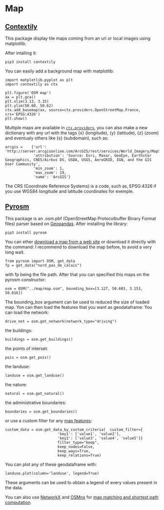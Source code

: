 # Map

## [Contextily](https://contextily.readthedocs.io)

This package display tile maps coming from an url or local images using matplotlib.

After intalling it:
```
pip3 install contextily
```
You can easily add a background map with matplotlib:
```
import matplotlib.pyplot as plt
import contextily as ctx

plt.figure('OSM map')
ax = plt.gca()
plt.xlim(3.13, 3.15)
plt.ylim(50.60, 50.62)
ctx.add_basemap(ax, source=ctx.providers.OpenStreetMap.France, crs='EPSG:4326')
plt.show()
```
Multiple maps are available in [``` ctx.providers ```](https://github.com/leaflet-extras/leaflet-providers), you can also make a new dictionary with any url with the tags {x} (longitude), {y} (latitude), {z} (zoom) and eventualy others like {s} (subdomain), such as:
```
arcgis =    {'url': 'http://server.arcgisonline.com/ArcGIS/rest/services/World_Imagery/MapServer/tile/{z}/{y}/{x}.png',
             'attribution': 'Source: Esri, Maxar, GeoEye, Earthstar Geographics, CNES/Airbus DS, USDA, USGS, AeroGRID, IGN, and the GIS User Community',
             'min_zoom': 1,
             'max_zoom': 19,
             'name': 'ArcGIS'}
```
The CRS (Coordinate Reference Systems) is a code, such as, EPSG:4326 if you use WGS84 longitude and latitude coordinates for exemple.

## [Pyrosm](https://pyrosm.readthedocs.io)

This package is an .osm.pbf (OpenStreetMap Protocolbuffer Binary Format files) parser based on [Geopandas](https://geopandas.org/).
After installing the library:
```
pip3 install pyrosm
```
You can ether [download a map from a web site](https://download.geofabrik.de/) or download it directly with the command:
I recommend to download the map before, to avoid a very long wait.
```
from pyrosm import OSM, get_data
fp = get_data("nord_pas_de_calais")
```
with fp being the file path.
After that you can specified this maps on the pyrosm constructor:
```
osm = OSM("../map/map.osm", bounding_box=[3.127, 50.603, 3.153, 50.616])
```
The bounding_box argument can be used to reduced the size of loaded map.
Yon can then load the features that you want as geodataframe:
You can load the network:
```
drive_net = osm.get_network(network_type="driving")
```
the buildings:
```
buildings = osm.get_buildings()
```
the points of interset:
```
pois = osm.get_pois()
```
the landuse:
```
landuse = osm.get_landuse()
```
the nature:
```
natural = osm.get_natural()
```
the administrative boundaries:
```
boundaries = osm.get_boundaries()
```
or use a custom filter for any [map features](https://wiki.openstreetmap.org/wiki/Map_features):
```
custom_data = osm.get_data_by_custom_criteria(	custom_filter={
						'key1': ['value1', 'value2'],
						'key2': ['value3', 'value4', 'value5']}
						filter_type="keep",
						keep_nodes=False,
						keep_ways=True,
						keep_relations=True)
```
You can plot any of these geodataframe with:
```
landuse.plot(column='landuse', legend=True)
```
These arguments can be used to obtain a legend of every values present in the data.

You can also use [NetworkX](https://networkx.org/) and [OSMnx](https://github.com/gboeing/osmnx) for [map matching and shortest path computation](https://pyrosm.readthedocs.io/en/latest/graphs.html).

